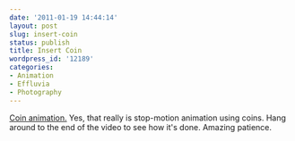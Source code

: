 ```yaml
---
date: '2011-01-19 14:44:14'
layout: post
slug: insert-coin
status: publish
title: Insert Coin
wordpress_id: '12189'
categories:
- Animation
- Effluvia
- Photography
---
```


[Coin animation.](http://www.youtube.com/watch?v=7PjlnK1iWj8) Yes, that really is stop-motion animation using coins.  Hang around to the end of the video to see how it's done.  Amazing patience.
